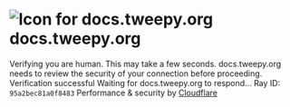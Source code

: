 # ![Icon for docs.tweepy.org](https://docs.tweepy.org/favicon.ico)docs.tweepy.org
Verifying you are human. This may take a few seconds.
docs.tweepy.org needs to review the security of your connection before proceeding.
Verification successful
Waiting for docs.tweepy.org to respond...
Ray ID: `95a2bec81a0f8483`
Performance & security by [Cloudflare](https://www.cloudflare.com?utm_source=challenge&utm_campaign=m)
